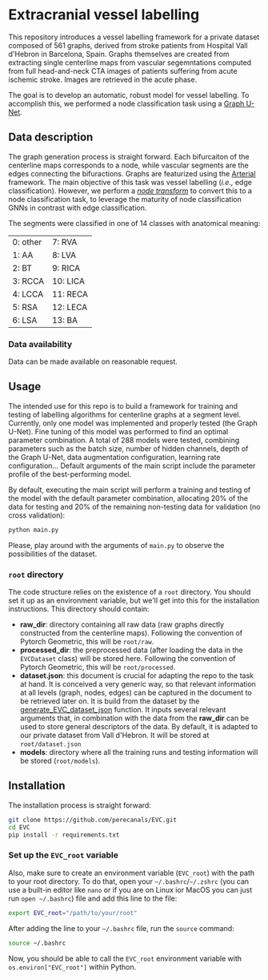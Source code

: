 # Extracranial vessel labelling

This repository introduces a vessel labelling framework for a private dataset composed of 561 graphs, derived from stroke patients from Hospital Vall d'Hebron in Barcelona, Spain. Graphs themselves are created from extracting single centerline maps from vascular segemntations computed from full head-and-neck CTA images of patients suffering from acute ischemic stroke. Images are retrieved in the acute phase.

The goal is to develop an automatic, robust model for vessel labelling. To accomplish this, we performed a node classification task using a [Graph U-Net](https://arxiv.org/abs/1905.05178).

## Data description

The graph generation process is straight forward. Each bifurcaiton of the centerline maps corresponds to a node, while vascular segments are the edges connecting the bifuractions. Graphs are featurized using the [Arterial](https://www.sciencedirect.com/science/article/pii/S0895611122001409) framework. The main objective of this task was vessel labelling (*i.e.,* edge classification). However, we perform a [*node transform*](https://github.com/perecanals/EVC/blob/main/data/utils.py#L25) to convert this to a node classification task, to leverage the maturity of node classification GNNs in contrast with edge classification.

The segments were classified in one of 14 classes with anatomical meaning:

<table>
  <tr>
    <td>0: other</td>
    <td>7: RVA</td>
  </tr>
  <tr>
    <td>1: AA</td>
    <td>8: LVA</td>
  </tr>
  <tr>
    <td>2: BT</td>
    <td>9: RICA</td>
  </tr>
  <tr>
    <td>3: RCCA</td>
    <td>10: LICA</td>
  </tr>
  <tr>
    <td>4: LCCA</td>
    <td>11: RECA</td>
  </tr>
  <tr>
    <td>5: RSA</td>
    <td>12: LECA</td>
  </tr>
  <tr>
    <td>6: LSA</td>
    <td>13: BA</td>
  </tr>
</table>


### Data availability

Data can be made available on reasonable request.

## Usage

The intended use for this repo is to build a framework for training and testing of labelling algorithms for centerline graphs at a segment level. Currently, only one model was implemented and properly tested (the Graph U-Net). Fine tuning of this model was performed to find an optimal parameter combination. A total of 288 models were tested, combining parameters such as the batch size, number of hidden channels, depth of the Graph U-Net, data augmentation configuration, learning rate configuration... Default arguments of the main script include the parameter profile of the best-performing model.

By default, executing the main script will perform a training and testing of the model with the default parameter combination, allocating 20% of the data for testing and 20% of the remaining non-testing data for validation (no cross validation):

```bash
python main.py
```

Please, play around with the arguments of `main.py` to observe the possibilities of the dataset.

### `root` directory

The code structure relies on the existence of a `root` directory. You should set it up as an environment variable, but we'll get into this for the installation instructions. This directory should contain:
* **raw_dir**: directory containing all raw data (raw graphs directly constructed from the centerline maps). Following the convention of Pytorch Geometric, this will be `root/raw`.
* **processed_dir**: the preprocessed data (after loading the data in the `EVCDataset` class) will be stored here. Following the convention of Pytorch Geometric, this will be `root/processed`.
* **dataset.json**: this document is crucial for adapting the repo to the task at hand. It is conceived a very generic way, so that relevant information at all levels (graph, nodes, edges) can be captured in the document to be retrieved later on. It is build from the dataset by the [generate_EVC_dataset_json](https://github.com/perecanals/EVC/blob/main/data/dataset.py#L226) function. It inputs several relevant arguments that, in combination with the data from the **raw_dir** can be used to store general descriptors of the data. By default, it is adapted to our private dataset from Vall d'Hebron. It will be stored at `root/dataset.json`
* **models**: directory where all the training runs and testing information will be stored (`root/models`). 

## Installation

The installation process is straight forward:

```bash
git clone https://github.com/perecanals/EVC.git
cd EVC
pip install -r requirements.txt
```

### Set up the `EVC_root` variable

Also, make sure to create an environment variable (`EVC_root`) with the path to your root directory. To do that, open your `~/.bashrc`/`~/.zshrc` (you can use a built-in editor like `nano` or if you are on Linux ior MacOS you can just run `open ~/.bashrc`) file and add this line to the file:

```bash
export EVC_root="/path/to/your/root"
```

After adding the line to your `~/.bashrc` file, run the `source` command:

```bash
source ~/.bashrc
```

Now, you should be able to call the `EVC_root` environment variable with `os.environ["EVC_root"]` within Python.